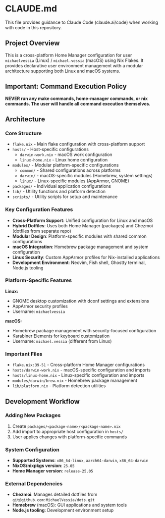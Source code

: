 # CLAUDE.md

This file provides guidance to Claude Code (claude.ai/code) when working with code in this repository.

## Project Overview

This is a cross-platform Home Manager configuration for user `michaelvessia` (Linux) / `michael.vessia` (macOS) using Nix Flakes. It provides declarative user environment management with a modular architecture supporting both Linux and macOS systems.

## Important: Command Execution Policy

**NEVER run any make commands, home-manager commands, or nix commands. The user will handle all command execution themselves.**

## Architecture

### Core Structure
- `flake.nix` - Main flake configuration with cross-platform support
- `hosts/` - Host-specific configurations
  - `darwin-work.nix` - macOS work configuration
  - `linux-home.nix` - Linux home configuration  
- `modules/` - Modular platform-specific configurations
  - `common/` - Shared configurations across platforms
  - `darwin/` - macOS-specific modules (Homebrew, system settings)
  - `linux/` - Linux-specific modules (AppArmor, GNOME)
- `packages/` - Individual application configurations
- `lib/` - Utility functions and platform detection
- `scripts/` - Utility scripts for setup and maintenance

### Key Configuration Features
- **Cross-Platform Support**: Unified configuration for Linux and macOS
- **Hybrid Dotfiles**: Uses both Home Manager (packages) and Chezmoi (dotfiles from separate repo)
- **Modular Design**: Platform-specific modules with shared common configurations
- **macOS Integration**: Homebrew package management and system configuration
- **Linux Security**: Custom AppArmor profiles for Nix-installed applications
- **Development Environment**: Neovim, Fish shell, Ghostty terminal, Node.js tooling

### Platform-Specific Features
**Linux:**
- GNOME desktop customization with dconf settings and extensions
- AppArmor security profiles
- Username: `michaelvessia`

**macOS:**
- Homebrew package management with security-focused configuration
- Karabiner Elements for keyboard customization
- Username: `michael.vessia` (different from Linux)

### Important Files
- `flake.nix:39-51` - Cross-platform Home Manager configurations
- `hosts/darwin-work.nix` - macOS-specific configuration and imports
- `hosts/linux-home.nix` - Linux-specific configuration and imports
- `modules/darwin/brew.nix` - Homebrew package management
- `lib/platform.nix` - Platform detection utilities

## Development Workflow

### Adding New Packages
1. Create `packages/<package-name>/<package-name>.nix`
2. Add import to appropriate host configuration in `hosts/`
3. User applies changes with platform-specific commands

### System Configuration
- **Supported Systems**: `x86_64-linux`, `aarch64-darwin`, `x86_64-darwin`
- **NixOS/nixpkgs version**: `25.05`
- **Home Manager version**: `release-25.05`

### External Dependencies
- **Chezmoi**: Manages detailed dotfiles from `git@github.com:MichaelVessia/dots.git`
- **Homebrew** (macOS): GUI applications and system tools
- **Node.js tooling**: Development environment setup
